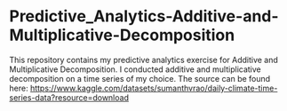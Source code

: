 # Predictive_Analytics-Additive-and-Multiplicative-Decomposition
This repository contains my predictive analytics exercise for Additive and Multiplicative Decomposition.
I conducted additive and multiplicative decomposition on a time series of my choice. The source can be found here: https://www.kaggle.com/datasets/sumanthvrao/daily-climate-time-series-data?resource=download
